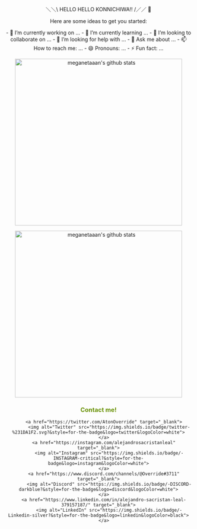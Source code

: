 <p align="center">＼＼\ HELLO HELLO KONNICHIWA!! /／／ 👋 </p>

<div align="center">
  <p> Here are some ideas to get you started:</p> 
  <p>
      - 🔭 I’m currently working on ...
      - 🌱 I’m currently learning ...
      - 👯 I’m looking to collaborate on ...
      - 🤔 I’m looking for help with ...
      - 💬 Ask me about ...
      - 📫 How to reach me: ...
      - 😄 Pronouns: ...
      - ⚡ Fun fact: ...
  </p> 
</div>

<p align="center">
  <a href="https://github.com/AtonCode/AtonCode/">
    <img width="450px" alt="meganetaaan's github stats" src="https://github-readme-stats.vercel.app/api/top-langs/?username=ATONCODE&langs_count=5&theme=react"/>
  </a>
</p>

<p align="center">
  <a href="https://github.com/AtonCode/AtonCode/">
    <img width="450px" alt="meganetaaan's github stats" src=" https://github-readme-stats.vercel.app/api?username=ATONCODE&show_icons=true&count_private=true"/>
  </a>
</p>

<div id="contact" align="center" >
        <h3>
            <font color="#679000">
                Contact me! 
            </font>
        </h3>
       
        <a href="https://twitter.com/AtonOverride" target="_blank">
            <img alt="Twitter" src="https://img.shields.io/badge/twitter-%231DA1F2.svg?&style=for-the-badge&logo=twitter&logoColor=white">
        </a>
        <a href="https://instagram.com/alejandrosacristanleal" target="_blank">
            <img alt="Instagram" src="https://img.shields.io/badge/-INSTAGRAM-critical?&style=for-the-badge&logo=instagram&logoColor=white">
        </a>
        <a href="https://www.discord.com/channels/@Override#3711" target="_blank">
            <img alt="Discord" src="https://img.shields.io/badge/-DISCORD-darkblue?&style=for-the-badge&logo=discord&logoColor=white">
        </a>
        <a href="https://www.linkedin.com/in/alejandro-sacristan-leal-379157187/" target="_blank">
            <img alt="LinkedIn" src="https://img.shields.io/badge/-Linkedin-silver?&style=for-the-badge&logo=linkedin&logoColor=black">
        </a>
   </div>
